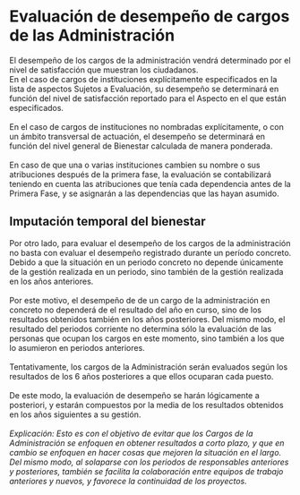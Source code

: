 <h1>Evaluación de desempeño de cargos de las Administración</h1>
El desempeño de los cargos de la administración vendrá determinado por el nivel de satisfacción que muestran los ciudadanos.<br>
En el caso de cargos de instituciones explícitamente especificados en la lista de aspectos Sujetos a Evaluación, su desempeño se determinará en función del nivel de satisfacción reportado para el Aspecto en el que están especificados.
<br><br>
En el caso de cargos de instituciones no nombradas explícitamente, o con un ámbito transversal de actuación, el desempeño se determinará en función del nivel general de Bienestar calculada de manera ponderada.
<br><br>
En caso de que una o varias instituciones cambien su nombre o sus atribuciones después de la primera fase, la evaluación se contabilizará teniendo en cuenta las atribuciones que tenía cada dependencia antes de la Primera Fase, y se asignarán a las dependencias que las hayan asumido.
<br>
<h2>Imputación temporal del bienestar</h2>
Por otro lado, para evaluar el desempeño de los cargos de la administración no basta con evaluar el desempeño registrado durante un período concreto. Debido a que la situación en un periodo concreto no depende únicamente de la gestión realizada en un periodo, sino también de la gestión realizada en los años anteriores.
<br><br>
Por este motivo, el desempeño de de un cargo de la administración en concreto no dependerá de el resultado del año en curso, sino de los resultados obtenidos también en los años posteriores. Del mismo modo, el resultado del periodos corriente no determina sólo la evaluación de las personas que ocupan los cargos en este momento, sino también a los que lo asumieron en periodos anteriores.
<br><br>
Tentativamente, los cargos de la Administración serán evaluados según los resultados de los 6 años posteriores a que ellos ocuparan cada puesto.
<br><br>
De este modo, la evaluación de desempeño se harán lógicamente a posteriori, y estarán compuestos por la media de los resultados obtenidos en los años siguientes a su gestión.
<br><br>
<i>Explicación: Esto es con el objetivo de evitar que los Cargos de la Administración se enfoquen en obtener resultados a corto plazo, y que en cambio se enfoquen en hacer cosas que mejoren la situación en el largo. Del mismo modo, al solaparse con los periodos de responsables anteriores y posteriores, también se facilita la colaboración entre equipos de trabajo anteriores y nuevos, y favorece la continuidad de los proyectos.
</i>
